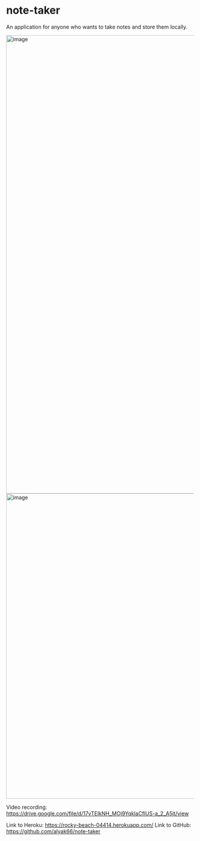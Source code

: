 # note-taker
An application for anyone who wants to take notes and store them locally. 


<img width="1231" alt="image" src="https://user-images.githubusercontent.com/105318871/182985122-93b1aa94-3c31-4f85-8708-72964aad0ad1.png">

<img width="820" alt="image" src="https://user-images.githubusercontent.com/105318871/182985072-dc7fd5a4-8cda-4c98-8891-b5a1e7ecd126.png">


Video recording: https://drive.google.com/file/d/17vTElkNH_MOj9YqklaCflUS-a_2_A5jt/view

Link to Heroku: https://rocky-beach-04414.herokuapp.com/
Link to GitHub: https://github.com/alyak66/note-taker
